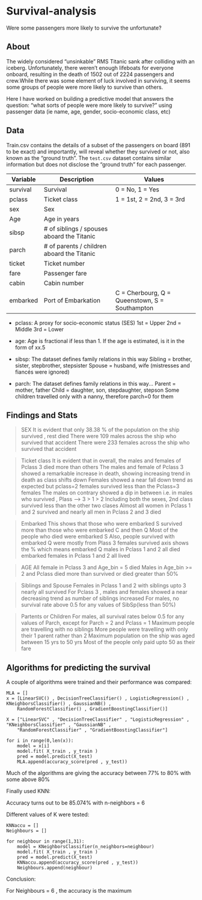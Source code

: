 # Survival-analysis
Were some passengers more likely to survive the unfortunate?

## About

The widely considered “unsinkable” RMS Titanic sank after colliding with an iceberg. Unfortunately, there weren’t enough lifeboats for everyone onboard, resulting in the death of 1502 out of 2224 passengers and crew.While there was some element of luck involved in surviving, it seems some groups of people were more likely to survive than others.

Here I have worked on building a predictive model that answers the question: “what sorts of people were more likely to survive?” using passenger data (ie name, age, gender, socio-economic class, etc)

## Data

Train.csv contains the details of a subset of the passengers on board (891 to be exact) and importantly, will reveal whether they survived or not, also known as the “ground truth”. The `test.csv` dataset contains similar information but does not disclose the “ground truth” for each passenger.

Variable | Description | Values
---------|-------------|---------
survival | Survival |	0 = No, 1 = Yes
pclass | Ticket class |	1 = 1st, 2 = 2nd, 3 = 3rd
sex |	Sex	
Age |	Age in years	
sibsp |	# of siblings / spouses aboard the Titanic	
parch |	# of parents / children aboard the Titanic	
ticket |	Ticket number	
fare |	Passenger fare	
cabin |	Cabin number	
embarked | Port of Embarkation | C = Cherbourg, Q = Queenstown, S = Southampton

* pclass: A proxy for socio-economic status (SES)
1st = Upper
2nd = Middle
3rd = Lower

* age: Age is fractional if less than 1. If the age is estimated, is it in the form of xx.5

* sibsp: The dataset defines family relations in this way
Sibling = brother, sister, stepbrother, stepsister
Spouse = husband, wife (mistresses and fiancés were ignored)

* parch: The dataset defines family relations in this way...
Parent = mother, father
Child = daughter, son, stepdaughter, stepson
Some children travelled only with a nanny, therefore parch=0 for them

## Findings and Stats

> SEX
It is evident that only 38.38 % of the population on the ship survived , rest died
There were 109 males across the ship who survived that accident
There were 233 females across the ship who survived that accident

> Ticket class 
It is evident that in overall, the males and females of Pclass 3 died more than others
The males and female of Pclass 3 showed a remarkable increase in death, showing increasing trend in death as class shifts down
Females showed a near fall down trend as expected but pclass=2 females survived less than the Pclass=3 females
The males on contrary showed a dip in between i.e. in males who survived , Plass --> 3 > 1 > 2
Including both the sexes, 2nd class survived less than the other two clases
Almost all women in Pclass 1 and 2 survived and nearly all men in Pclass 2 and 3 died

> Embarked
This shows that those who were embarked S survived more than those who were embarked C and then Q
Most of the people who died were embarked S
Also, people survived with embarked Q were mostly from Plass 3 females
survived axis shows the % which means embarked Q males in Pclass 1 and 2 all died
embarked females in Pclass 1 and 2 all lived

> AGE
All female in Pclass 3 and Age_bin = 5 died
Males in Age_bin >= 2 and Pclass died more than survived or died greater than 50%

> Siblings and Spouse
Females in Pclass 1 and 2 with siblings upto 3 nearly all survived
For Pclass 3 , males and females showed a near decreasing trend as number of siblings increased
For males, no survival rate above 0.5 for any values of SibSp(less than 50%)

> Partents or Children
For males, all survival rates below 0.5 for any values of Parch, except for Parch = 2 and Pclass = 1
Maximum people are travelling with no siblings
More people were travelling with only their 1 parent rather than 2
Maximum population on the ship was aged between 15 yrs to 50 yrs
Most of the people only paid upto 50 as their fare

## Algorithms for predicting the survival

A couple of algorithms were trained and their performance was compared:

```
MLA = []
x = [LinearSVC() , DecisionTreeClassifier() , LogisticRegression() , KNeighborsClassifier() , GaussianNB() ,
    RandomForestClassifier() , GradientBoostingClassifier()]

X = ["LinearSVC" , "DecisionTreeClassifier" , "LogisticRegression" , "KNeighborsClassifier" , "GaussianNB" ,
    "RandomForestClassifier" , "GradientBoostingClassifier"]

for i in range(0,len(x)):
    model = x[i]
    model.fit( X_train , y_train )
    pred = model.predict(X_test)
    MLA.append(accuracy_score(pred , y_test))
```

Much of the algorithms are giving the accuracy between 77% to 80% with some above 80%

Finally used KNN:

Accuracy turns out to be 85.074% with n-neighbors = 6

Different values of K were tested:

```
KNNaccu = []
Neighbours = []

for neighbour in range(1,31):
    model = KNeighborsClassifier(n_neighbors=neighbour)
    model.fit( X_train , y_train )
    pred = model.predict(X_test)
    KNNaccu.append(accuracy_score(pred , y_test))
    Neighbours.append(neighbour)
```

Conclusion:

For Neighbours = 6 , the accuracy is the maximum
